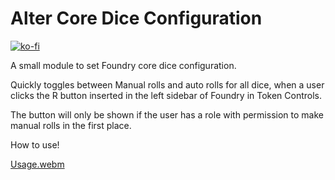 # Alter Core Dice Configuration

[![ko-fi](https://ko-fi.com/img/githubbutton_sm.svg)](https://ko-fi.com/Y8Y8EFVYB)

A small module to set Foundry core dice configuration.

Quickly toggles between Manual rolls and auto rolls for all dice, when a user clicks the R button inserted in the left sidebar of Foundry in Token Controls.

The button will only be shown if the user has a role with permission to make manual rolls in the first place.

How to use!


[Usage.webm](https://github.com/user-attachments/assets/b3e37565-4c10-474c-b23d-0a17ed1ee2f1)
